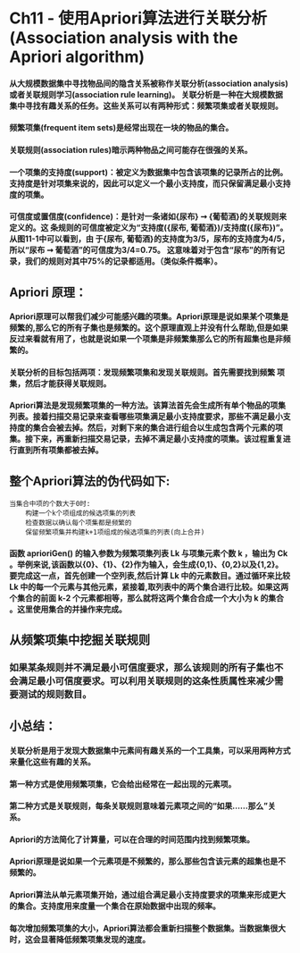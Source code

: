 # Ch11 - 使用Apriori算法进行关联分析(Association analysis with the Apriori algorithm)

#### 从大规模数据集中寻找物品间的隐含关系被称作关联分析(association analysis)或者关联规则学习(association rule learning)。 关联分析是一种在大规模数据集中寻找有趣关系的任务。这些关系可以有两种形式：频繁项集或者关联规则。

#### 频繁项集(frequent item sets)是经常出现在一块的物品的集合。
#### 关联规则(association rules)暗示两种物品之间可能存在很强的关系。

#### 一个项集的支持度(support)：被定义为数据集中包含该项集的记录所占的比例。支持度是针对项集来说的，因此可以定义一个最小支持度，而只保留满足最小支持度的项集。

#### 可信度或置信度(confidence)：是针对一条诸如{尿布} ➞ {葡萄酒}的关联规则来定义的。这 条规则的可信度被定义为“支持度({尿布, 葡萄酒})/支持度({尿布})”。从图11-1中可以看到，由 于{尿布, 葡萄酒}的支持度为3/5，尿布的支持度为4/5，所以“尿布 ➞ 葡萄酒”的可信度为3/4=0.75。 这意味着对于包含“尿布”的所有记录，我们的规则对其中75%的记录都适用。（类似条件概率）。

## Apriori 原理：
#### Apriori原理可以帮我们减少可能感兴趣的项集。Apriori原理是说如果某个项集是频繁的,那么它的所有子集也是频繁的。这个原理直观上并没有什么帮助,但是如果反过来看就有用了，也就是说如果一个项集是非频繁集那么它的所有超集也是非频繁的。 


#### 关联分析的目标包括两项：发现频繁项集和发现关联规则。首先需要找到频繁 项集，然后才能获得关联规则。
#### Apriori算法是发现频繁项集的一种方法。该算法首先会生成所有单个物品的项集列表。接着扫描交易记录来查看哪些项集满足最小支持度要求，那些不满足最小支持度的集合会被去掉。然后，对剩下来的集合进行组合以生成包含两个元素的项集。接下来，再重新扫描交易记录，去掉不满足最小支持度的项集。该过程重复进行直到所有项集都被去掉。


## 整个Apriori算法的伪代码如下:
```
当集合中项的个数大于0时:
    构建一个k个项组成的候选项集的列表
    检查数据以确认每个项集都是频繁的
    保留频繁项集并构建k+1项组成的候选项集的列表(向上合并)
```

#### 函数 aprioriGen() 的输入参数为频繁项集列表 Lk 与项集元素个数 k ，输出为 Ck 。举例来说,该函数以{0}、{1}、{2}作为输入，会生成{0,1}、{0,2}以及{1,2}。要完成这一点，首先创建一个空列表,然后计算 Lk 中的元素数目。通过循环来比较 Lk 中的每一个元素与其他元素，紧接着,取列表中的两个集合进行比较。如果这两个集合的前面 k-2 个元素都相等，那么就将这两个集合合成一个大小为 k 的集合 。这里使用集合的并操作来完成。

## 从频繁项集中挖掘关联规则

### 如果某条规则并不满足最小可信度要求，那么该规则的所有子集也不会满足最小可信度要求。可以利用关联规则的这条性质属性来减少需要测试的规则数目。


## 小总结：

#### 关联分析是用于发现大数据集中元素间有趣关系的一个工具集，可以采用两种方式来量化这些有趣的关系。 
#### 第一种方式是使用频繁项集，它会给出经常在一起出现的元素项。 
#### 第二种方式是关联规则，每条关联规则意味着元素项之间的“如果……那么”关系。
#### Apriori的方法简化了计算量，可以在合理的时间范围内找到频繁项集。
#### Apriori原理是说如果一个元素项是不频繁的，那么那些包含该元素的超集也是不频繁的。 
#### Apriori算法从单元素项集开始，通过组合满足最小支持度要求的项集来形成更大的集合。支持度用来度量一个集合在原始数据中出现的频率。
#### 每次增加频繁项集的大小，Apriori算法都会重新扫描整个数据集。当数据集很大时，这会显著降低频繁项集发现的速度。



